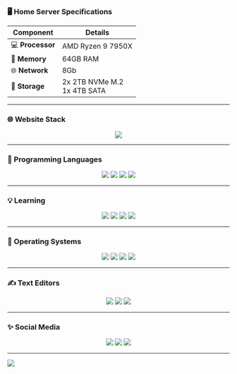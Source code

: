 ### 🖥️ Home Server Specifications

<div align="center">

| Component      | Details                                    |
|----------------|--------------------------------------------|
| 💻 **Processor** | AMD Ryzen 9 7950X                         |
| 🧠 **Memory**     | 64GB RAM                                 |
| 🌐 **Network**    | 8Gb                                      |
| 💾 **Storage**    | 2x 2TB NVMe M.2 <br> 1x 4TB SATA        |

</div>

---

### 🌐 Website Stack
<p align="center">
  <img src="https://img.shields.io/badge/nginx-%23009639.svg?style=for-the-badge&logo=nginx&logoColor=white">
</p>

---

### 🤖 Programming Languages

<p align="center">
  <img src="https://img.shields.io/badge/c-%2300599C.svg?style=for-the-badge&logo=c&logoColor=white">
  <img src="https://img.shields.io/badge/lua-%232C2D72.svg?style=for-the-badge&logo=lua&logoColor=white">
  <img src="https://img.shields.io/badge/javascript-%23323330.svg?style=for-the-badge&logo=javascript&logoColor=%23F7DF1E">
  <img src="https://img.shields.io/badge/shell_script-%23121011.svg?style=for-the-badge&logo=gnu-bash&logoColor=white">
</p>

---

### 💡 Learning

<p align="center">
  <img src="https://img.shields.io/badge/c-%2300599C.svg?style=for-the-badge&logo=c&logoColor=white">
  <img src="https://img.shields.io/badge/c++-%2300599C.svg?style=for-the-badge&logo=c%2B%2B&logoColor=white">
  <img src="https://img.shields.io/badge/javascript-%23323330.svg?style=for-the-badge&logo=javascript&logoColor=%23F7DF1E">
  <img src="https://img.shields.io/badge/python-3670A0?style=for-the-badge&logo=python&logoColor=ffdd54">
</p>

---

### 🤖 Operating Systems

<p align="center">
  <img src="https://img.shields.io/badge/mac%20os-000000?style=for-the-badge&logo=macos&logoColor=F0F0F0">
  <img src="https://img.shields.io/badge/Ubuntu-E95420?style=for-the-badge&logo=ubuntu&logoColor=white">
  <img src="https://img.shields.io/badge/Debian-D70A53?style=for-the-badge&logo=debian&logoColor=white">
  <img src="https://img.shields.io/badge/Windows%2011-%230079d5.svg?style=for-the-badge&logo=Windows%2011&logoColor=white">
</p>

---

### ✍️ Text Editors

<p align="center">
  <img src="https://img.shields.io/badge/VIM-%2311AB00.svg?style=for-the-badge&logo=vim&logoColor=white">
  <img src="https://img.shields.io/badge/Visual%20Studio%20Code-0078d7.svg?style=for-the-badge&logo=visual-studio-code&logoColor=white">
  <img src="https://img.shields.io/badge/Visual%20Studio-5C2D91.svg?style=for-the-badge&logo=visual-studio&logoColor=white">
</p>

---

### ✨ Social Media

<p align="center">
  <img src="https://img.shields.io/badge/Discord-%237289DA.svg?style=for-the-badge&logo=discord&logoColor=white">
  <img src="https://img.shields.io/badge/Twitch-%239146FF.svg?style=for-the-badge&logo=Twitch&logoColor=white">
  <img src="https://img.shields.io/badge/TikTok-%23000000.svg?style=for-the-badge&logo=TikTok&logoColor=white">
</p>

---

<a href="https://u8views.com/github/mansiluca"><img src="https://u8views.com/api/v1/github/profiles/49164932/views/day-week-month-total-count.svg"></a>
